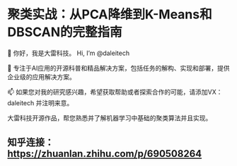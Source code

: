 # 聚类实战：从PCA降维到K-Means和DBSCAN的完整指南

👋 你好，我是大雷科技。 Hi, I’m @daleitech

👀 专注于AI应用的开源科普和精品解决方案，包括任务的解构、实现和部署，提供企业级的应用解决方案。

📫 如果您对我的研究感兴趣，希望获取帮助或者探索合作的可能，请添加VX：daleitech 并注明来意。

大雷科技开源作品，帮您熟悉并了解机器学习中基础的聚类算法并且实现。

## 知乎连接：https://zhuanlan.zhihu.com/p/690508264

